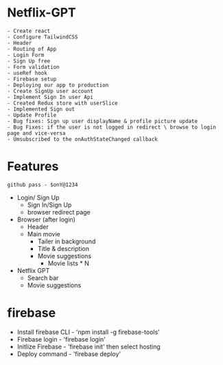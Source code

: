 # Netflix-GPT
    - Create react
    - Configure TailwindCSS
    - Header
    - Routing of App
    - Login Form
    - Sign Up free
    - Form validation
    - useRef hook
    - Firebase setup
    - Deploying our app to production
    - Create SignUp user account
    - Implement Sign In user Api
    - Created Redux store with userSlice
    - Implemented Sign out
    - Update Profile
    - Bug fixes: Sign up user displayName & profile picture update
    - Bug Fixes: if the user is not logged in redirect \ browse to login page and vice-versa
    - Umsubscribed to the onAuthStateChanged callback

# Features
    github pass - $onY@1234
- Login/ Sign Up
    - Sign In/Sign Up
    - browser redirect page
- Browser (after login)
    - Header
    - Main movie
        - Tailer in background
        - Title & description
        - Movie suggestions
            - Movie lists * N
- Netflix GPT
    - Search bar
    - Movie suggestions

# firebase
- Install firebase CLI - 'npm install -g firebase-tools'
- Firebase login - 'firebase login'
- Initlize Firebase - 'firebase init' then select hosting
- Deploy command - 'firebase deploy'